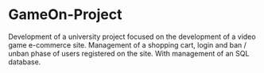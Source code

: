 # GameOn-Project
 Development of a university project focused on the development of a video game e-commerce site. Management of a shopping cart, login and ban / unban phase of users registered on the site. With management of an SQL database.
